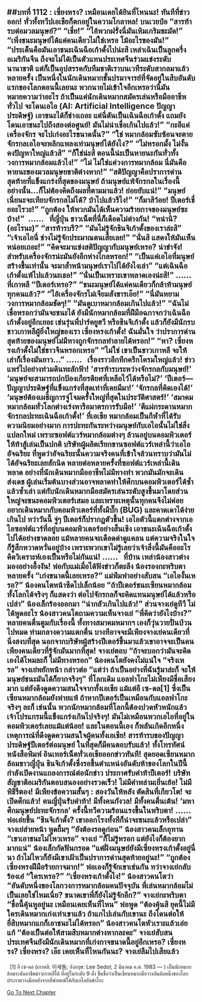 ##บทที่ 1112 : เซี่ยงหรง? เหมือนเคยได้ยินที่ไหนนะ!
ทันทีที่ข่าวออก!
ทั่วทั้งทวีปเอเชียก็ตกอยู่ในความโกลาหล!
บนเวยป๋อ
“สารท้ารบต่อมวลมนุษย์?”
“เชี่ย!”
“ไอ้พวกฝรั่งนี่มันเหิมเกริมชะมัด!”
“เพิ่งชนะมนุษย์ได้แค่คนเดียวไม่ใช่เหรอ โม้อะไรของมัน!”
“ประเด็นคือมันเอาชนะเฉินฉือเก้าดั้งไปน่ะสิ เหล่าเฉินเป็นลูกครึ่งอเมริกันจีน ถึงจะไม่ได้เป็นตัวแทนประเทศจีนร่วมแข่งระดับนานาชาติ แต่ก็เป็นอุปสรรคกับทีมชาติเราบนเวทีระดับสากลมาแล้วหลายครั้ง เป็นหนึ่งในนักเดินหมากชั้นปรมาจารย์ที่จัดอยู่ในสิบอันดับแรกของโลกตอนนี้เลยนะ พวกนายไม่เข้าใจอีกเหรอว่านี่มันหมายความว่าอะไร ถ้าเป็นแค่นักเดินหมากสมัครเล่นหรือมืออาชีพทั่วไป จะโดนเอไอ (AI: Artificial Intelligence ปัญญาประดิษฐ์) เอาชนะได้ก็ช่างเถอะ แต่นี่ดันเป็นเฉินฉือเก้าดั้ง แถมยังโดนเอาชนะไปถึงสองต่อศูนย์! มันไม่น่าเชื่อเกินไปแล้ว!”
“กะอีแค่เครื่องจักร จะไปเก่งอะไรขนาดนั้น?”
“ใช่ หมากล้อมซับซ้อนจะตาย จักรกลเอไอจะพลิกแพลงเท่ามนุษย์ได้ยังไง?”
“ไม่หรอกมั้ง ไม่งั้นคงปัญหาใหญ่แล้วสิ”
“ก็ใช่น่ะสิ ตอนนี้น่ะเป็นหายนะกันทั่วทั้งวงการหมากล้อมแล้วไง!”
“ไม่ ไม่ใช่แค่วงการหมากล้อม นี่มันคือหายนะของมวลมนุษยชาติต่างหาก!”
“สติปัญญาคือปราการด่านสุดท้ายที่แข็งแกร่งที่สุดของมนุษย์ ถ้ามนุษย์แพ้จักรกลในเรื่องนี้ อย่างนั้น...ก็ไม่ต้องคิดถึงผลที่ตามมาแล้ว! ย่อยยับแน่!”
“มนุษย์เนี่ยนะจะเทียบจักรกลไม่ได้? บ้าไปแล้วรึไง!”
“ก็มาสิว้อย! ปีเตอร์เชี่ยอะไรวะ!”
“ถูกต้อง ให้พวกมันได้เห็นความร้ายกาจของมนุษย์ซะบ้าง!” 
……
 
ที่ญี่ปุ่น
ชาวเน็ตที่นี่ก็เดือดไม่ต่างกัน!
“หน่านิ? (อะไรนะ)”
“สารท้ารบรึ?”
“มันไม่รู้จักชินจิเก้าดั้งของเราล่ะสิ”
“เจ้าเอไอนี่ ช่างไม่รู้จักประมาณตนเสียเลย!”
“นั่นสิ แสดงให้มันเห็นหน่อยเถอะ!”
“คิดจะมาแข่งสติปัญญากับมนุษย์เหรอ? น่าขำจัง! สำหรับเครื่องจักรน่ะมันยังอีกห่างไกลหรอก!”
“เป็นแค่เอไอที่มนุษย์สร้างขึ้นเท่านั้น จะมาล้ำหน้ามนุษย์เราไปได้ยังไงเล่า”
“แต่เฉินฉือเก้าดั้งแพ้ไปแล้วนะเธอ!”
“นั่นเป็นเพราะเขาพลาดเองน่ะสิ!”
……
 
ที่เกาหลี
“ปีเตอร์เหรอ?”
“ชนะมนุษย์ได้แค่คนเดียวก็กล้าท้ามนุษย์ทุกคนแล้ว?”
“ไอ้เครื่องจักรไม่เจียมสังขารเอ๊ย!”
“นี่มันหยามวงการหมากล้อมชัดๆ!”
“มันดูเบาหมากล้อมเกินไปแล้ว!”
“ฉันไม่เชื่อหรอกว่ามันจะชนะได้ ยังมีนักหมากล้อมที่ฝีมือฉกาจกว่าเฉินฉือเก้าดั้งอยู่อีกเยอะ เช่นรุ่นพี่ปาร์คยูฮวี หรือชินจิเก้าดั้ง แล้วก็ยังมีนักรบชาวเกาหลีผู้ยิ่งใหญ่ของเรา เซี่ยงหรงเก้าดั้ง! ฉันมั่นใจ ว่าปราการด่านสุดท้ายของมนุษย์ไม่มีทางถูกจักรกลทำลายได้หรอก!”
“หา? เซี่ยงหรงเก้าดั้งไม่ใช่ชาวจีนหรอกเหรอ”
“ไม่ใช่ เขาเป็นชาวเกาหลี จะให้เล่าก็เรื่องมันยาว…”
……
 
เรื่องราวอึกทึกครึกโครมใหญ่แล้ว!
ข่าวแพร่ไปอย่างท่วมดินทะลักฟ้า!
‘สารท้ารบระหว่างจักรกลกับมนุษย์!’
‘มนุษย์จะสามารถปกป้องเกียรติยศที่เหลือไว้ได้หรือไม่?’
‘ปีเตอร์—ปัญญาประดิษฐ์ที่แข็งแกร่งที่สุดเท่าที่เคยมีมา!’
‘จักรกลที่คิดเองได้!’
‘มนุษย์ต้องเผชิญการจู่โจมครั้งใหญ่ที่สุดในประวัติศาสตร์!’
‘สมาคมหมากล้อมทั่วโลกต่างเร่งหารือมาตรการรับมือ!’
‘ตีแผ่กระดานหมากจักรกลปะทะเฉินฉือเก้าดั้ง!’
ที่เอเชีย หมากล้อมเป็นกีฬาที่ได้รับความนิยมอย่างมาก การปะทะกันระหว่างมนุษย์กับเอไอนั้นไม่ใช่สิ่งแปลกใหม่ เพราะซอฟต์แวร์หมากล้อมต่างๆ ล้วนอยู่บนคอมพิวเตอร์ให้ท้าสู้เล่นเป็นปกติ บริษัทผู้ผลิตเรียกขานซอฟต์แวร์เหล่านี้ว่าเอไออัจฉริยะ ที่พูดว่าอัจฉริยะนั้นความจริงคนที่เข้าใจล้วนทราบว่ามันไม่ได้อัจฉริยะเลยสักนิด หลายต่อหลายครั้งที่ซอฟต์แวร์เหล่านี้เดินพลาด อย่างที่นักเดินหมากมืออาชีพไม่มีทางทำ พวกมันมักจะเดินส่งเดช ผู้เล่นเริ่มต้นบางส่วนอาจพลาดท่าให้ศึกบนคอมพิวเตอร์ได้ซ้ำแล้วซ้ำเล่า แต่กับนักเดินหมากมือสมัครเล่นระดับสูงขึ้นมาโดยส่วนใหญ่จะชนะคอมพิวเตอร์เสมอ และเพราะเหตุนั้นทุกคนจึงไม่ค่อยอยากเดินหมากกับคอมพิวเตอร์ที่ทั้งมีบั๊ก (BUG) และคาดเดาได้ง่ายเกินไป
ทว่าวันนี้ จู่ๆ ปีเตอร์ก็ปรากฏตัวขึ้น!
เอไอตัวนี้แตกต่างจากเอไอซอฟต์แวร์ที่อยู่บนคอมพิวเตอร์อย่างสิ้นเชิง เอาชนะเฉินฉือเก้าดั้งไปได้อย่างขาดลอย แม้หลายคนจะเดือดด่าดูแคลน แต่ความจริงในใจก็รู้สึกหวาดหวั่นอยู่บ้าง เพราะพวกเขาไม่รู้เลยว่าเจ้าสิ่งนี้มันคืออะไร คิดวิเคราะห์เองเป็นหรือไม่กันแน่!
……
 
ที่บ้าน
เหล่าน้องสาวต่างมองอย่างอึ้งงัน!
พ่อกับแม่เมื่อได้ฟังข่าวก็ตะลึง
น้องรองกะพริบตาหลายครั้ง “เก่งขนาดนี้เลยเหรอ?”
แม่พึมพำอย่างสับสน “เอไองั้นเหรอ?”
น้องคนโตหน้าซีดไปเล็กน้อย “ถ้าปีเตอร์ชนะเซียนหมากล้อมทั้งโลกได้จริงๆ ก็แสดงว่า ต่อไปจักรกลก็จะคิดแทนมนุษย์ได้แล้วหรือเปล่า”
น้องเล็กร้องออกมา “น่ากลัวเกินไปแล้ว!”
ส่วนจางเย่ดูทีวี ไม่ได้พูดอะไร
น้องสาวคนโตถามความเห็นจางเย่ “พี่คิดว่ายังไงบ้าง?”
หลายคนตื่นตูมกับเรื่องนี้ ทั้งทางสมาคมหมากฯ เองก็วุ่นวายปั่นป่วนไปหมด ท่ามกลางความแตกตื่น บางทีอาจจะมีเพียงจางเย่คนเดียวที่นิ่งสงบที่สุด นอกจากบริษัทผู้สร้างปีเตอร์ขึ้นมาแล้วเขาอาจจะเป็นคนเพียงคนเดียวที่รู้จักมันมากที่สุด!
จางเย่ตอบ “ถ้าจะบอกว่ามันจะคิดเองได้ไหมละก็ ไม่มีทางหรอก”
น้องคนโตยังคงไม่แน่ใจ “จริงเหรอ”
จางเย่พยักหน้า กล่าวต่อ “แต่ว่า ถ้าเป็นอย่างที่ฉันรู้มาล่ะก็ จะให้มนุษย์ชนะมันได้ก็ยากจริงๆ” ที่โลกเดิม แอลฟาโกะไม่เพียงมีชื่อเสียงมาก แต่ยังดึงดูดความสนใจจากทั้งเอเชีย แม้แต่อี เซ-ดล[1] ซึ่งเป็นเซียนหมากล้อมยังพ่ายแพ้ ถ้าหากปีเตอร์เป็นเหมือนกับแอลฟาโกะจริงๆ ละก็ เช่นนั้น พวกนักหมากล้อมที่โลกนี้ต้องปวดหัวหนักแล้ว
เจ้าโปรแกรมนี้แข็งแกร่งเกินไปจริงๆ!
มันไม่เหมือนพวกเอไอที่อยู่ในคอมพิวเตอร์เลยแม้แต่น้อย!
และในตอนนี้เอง ก็พลันเกิดอีกหนึ่งเหตุการณ์ที่ดึงดูดความสนใจผู้คนทั้งเอเชีย!
สารท้ารบของปัญญาประดิษฐ์ปีเตอร์ต่อมนุษย์ ในที่สุดก็มีคนตอบรับแล้ว!
ทั้งโทรทัศน์ หนังสือพิมพ์ อินเทอร์เน็ตทั่วเอเชียออกข่าวทันที!
สุดยอดเซียนหมากล้อมชาวญี่ปุ่น ชินจิเก้าดั้งซึ่งรอขึ้นตำแหน่งอันดับห้าของโลกในปีนี้กำลังเปิดงานแถลงการณ์ต่อนักข่าว ประกาศรับคำท้าปีเตอร์!
บริษัทสัญชาติอเมริกันตอบสนองอย่างรวดเร็ว!
ไม่มีคำพล่ามเยิ่นเย้อ!
ไม่มีพิธีรีตอง!
มีเพียงข้อความสั้นๆ : สองวันให้หลัง ตัดสินที่เกียวโต!
จะเปิดศึกแล้ว!
คนญี่ปุ่นรับคำท้า!
มีทั้งคนกังวล!
มีทั้งคนตื่นเต้น!
‘มหาศึกมนุษย์ปะทะจักรกล’ ครั้งนี้ทวีความร้อนแรงขึ้นในพริบตา!
……
 
พ่อเอ่ยขึ้น “ชินจิเก้าดั้ง? เขาออกโรงทั้งทีก็น่าจะชนะแล้วหรือเปล่า”
จางเย่ส่ายหน้า พูดยิ้มๆ “ยังต้องรอดูก่อน”
น้องสาวคนเล็กอุทาน “เขาเอาชนะไม่ไหวเหรอ”
จางเย่ “ก็ไม่รู้หรอก แต่ยังไงก็ต้องยากมากแน่”
น้องเล็กกัดฟันกรอด “แต่ฝั่งมนุษย์ยังมีเซี่ยงหรงเก้าดั้งอยู่นี่นา ถ้าไม่ไหวก็ยังมีเขาเฝ้าเป็นปราการด่านสุดท้ายอยู่นะ!”
“ถูกต้อง เซี่ยงหรงฝีมือร้ายกาจมาก!” พ่อเองก็รู้จักเขาเช่นกัน
ทว่าจางเย่กลับร้องเอ๋ “ใครเหรอ?”
“เซี่ยงหรงเก้าดั้งไง!” น้องสาวคนโตว่า “อันดับหนึ่งของโลกวงการหมากล้อมคนปัจจุบัน พี่เล่นหมากล้อมไม่เป็นเลยใช่ไหมเนี่ย? ขนาดเขาพี่ก็ยังไม่รู้จักอีก?”
จางเย่กะพริบตา “ชื่อนี้คุ้นหูอยู่นะ เหมือนเคยเห็นที่ไหน”
พ่อพูด “ต้องคุ้นสิ ยุคนี้ไม่มีใครเดินหมากเก่งเท่าเขาแล้ว ถ้าแกไปเล่นกับเขานะ ถึงโดนต่อให้ยี่สิบหมากแกก็เอาชนะไม่ได้หรอก”
น้องสาวคนโตหัวเราะแล้วเอ่ยแก้ “ต้องเป็นต่อให้สามสิบหมากต่างหากละคะ”
จางเย่สับสน ประเทศจีนยังมีนักเดินหมากที่เก่งกาจขนาดนี้อยู่อีกเหรอ?
เซี่ยงหรง?
เซี่ยงหรง?
เอ๊ะ เคยเห็นที่ไหนกันนะ?
จางเย่ลืมไปเสียแล้ว
 
-----------------------------------
 
[1] อี เซ-ดล (เกาหลี: 이세돌; อังกฤษ: Lee Sedol; 2 มีนาคม ค.ศ. 1983 — ) เป็นนักหมากล้อมระดับอาชีพชาวเกาหลีใต้ ที่อยู่ในระดับ 9 ดั้ง ขึ้นชื่อว่าเป็นเซียนหมากมือวางอันดับหนึ่งของโลก ประกาศวางมือหลังจากที่พ่ายแพ้ให้กับเอไออัลฟาโกะ
 
 
 


[Go To Next Chapter]( ./213.md)